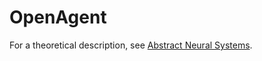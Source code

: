 # OpenAgent

For a theoretical description, see [Abstract Neural Systems](https://github.com/CarsonScott/abstract-neural-systems).
